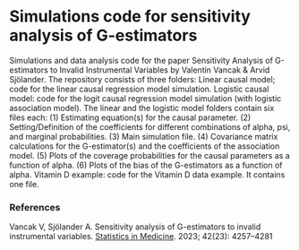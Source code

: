 # Simulations code for sensitivity analysis of G-estimators
Simulations and data analysis code for the paper Sensitivity Analysis of G-estimators to Invalid Instrumental Variables by Valentin Vancak & Arvid Sjölander.
The repository consists of three folders: 
Linear causal model; code for the linear causal regression model simulation.
Logistic causal model: code for the logit causal regression model simulation (with logistic association model).
The linear and the logistic model folders contain six files each: 
(1) Estimating equation(s) for the causal parameter. 
(2) Setting/Definition of the coefficients for different combinations of alpha, psi, and marginal probabilities.
(3) Main simulation file.
(4) Covariance matrix calculations for the G-estimator(s) and the coefficients of the association model.
(5) Plots of the coverage probabilities for the causal parameters as a function of alpha. 
(6) Plots of the bias of the G-estimators as a function of alpha.
Vitamin D example: code for the Vitamin D data example. It contains one file.



### References 
Vancak V, Sjölander A. Sensitivity analysis of G-estimators to invalid instrumental variables. [Statistics in Medicine](https://onlinelibrary.wiley.com/doi/10.1002/sim.9859). 2023; 42(23): 4257–4281
